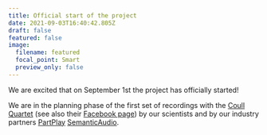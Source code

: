 ```yaml
---
title: Official start of the project
date: 2021-09-03T16:40:42.805Z
draft: false
featured: false
image:
  filename: featured
  focal_point: Smart
  preview_only: false
---
```

We are excited that on September 1st the project has officially started! 

We are in the planning phase of the first set of recordings with the [Coull Quartet](https://www.coullquartet.com) (see also their [Facebook page](https://www.facebook.com/people/The-Coull-Quartet/100063018892350/)) by our scientists and by our industry partners [PartPlay](https://partplay.co.uk) [SemanticAudio](http://www.semanticaudio.co.uk).

![]()
